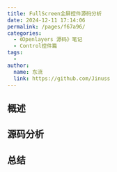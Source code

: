 ```yaml
---
title: FullScreen全屏控件源码分析
date: 2024-12-11 17:14:06
permalink: /pages/f67a96/
categories:
  - 《Openlayers 源码》笔记
  - Control控件篇
tags:
  - 
author: 
  name: 东流
  link: https://github.com/Jinuss
---
```

## 概述
## 源码分析
## 总结